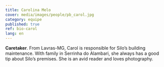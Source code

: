 ```yaml
---
title: Carolina Melo
cover: media/images/people/pb_carol.jpg
category: equipe
published: true
ref: bio-carol
lang: en
---
```

**Caretaker**. From Lavras-MG, Carol is responsible for Silo’s building maintenance. With family in Serrinha do Alambari, she always has a good tip about Silo’s premises. She is an avid reader and loves photography.  
